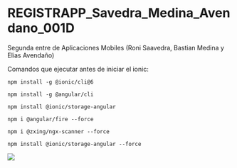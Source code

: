 # REGISTRAPP_Savedra_Medina_Avendano_001D
Segunda entre de Aplicaciones Mobiles (Roni Saavedra, Bastian Medina y Elias Avendaño)

Comandos que ejecutar antes de iniciar el ionic:
```
npm install -g @ionic/cli@6
```
```
npm install -g @angular/cli
```
```
npm install @ionic/storage-angular
```
```
npm i @angular/fire --force
```
```
npm i @zxing/ngx-scanner --force
```
```
npm install @ionic/storage-angular --force
```

<img src="https://media3.giphy.com/media/v1.Y2lkPTc5MGI3NjExbWM5MmsyYzN6ejZ4dDlncHRsMWxmd2d4eWo3YXZjYXQ4aGZrZ2NteiZlcD12MV9pbnRlcm5hbF9naWZfYnlfaWQmY3Q9Zw/3oKIPnAiaMCws8nOsE/giphy.gif)https://media3.giphy.com/media/v1.Y2lkPTc5MGI3NjExbWM5MmsyYzN6ejZ4dDlncHRsMWxmd2d4eWo3YXZjYXQ4aGZrZ2NteiZlcD12MV9pbnRlcm5hbF9naWZfYnlfaWQmY3Q9Zw/3oKIPnAiaMCws8nOsE/giphy.gif">
